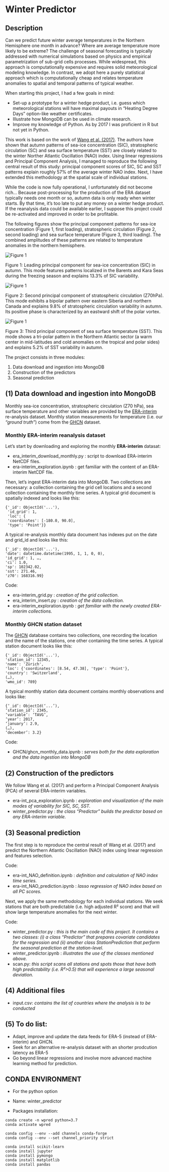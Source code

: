 # Winter Predictor
## Description
Can we predict future winter average temperatures in the Northern Hemisphere one month in advance? Where are average temperature more likely to be extreme? The challenge of seasonal forecasting is typically addressed with numerical simulations based on physics and empirical parametrization of sub-grid cells processes. While widespread, this approach is computationally expensive and requires solid meteorological modeling knowledge. In contrast, we adopt here a purely statistical approach which is computationally cheap and relates temperature anomalies to spatial and temporal patterns of typical weather.

When starting this project, I had a few goals in mind:

* Set-up a prototype for a winter hedge product, i.e. guess which meteorological stations will have maximal payouts in “Heating Degree Days” option-like weather certificates.
* Illustrate how MongoDB can be used in climate research.
* Improve my knowledge of Python. As by 2017 I was proficient in R but not yet in Python.

This work is based on the work of [Wang et al. (2017)](https://www.nature.com/articles/s41598-017-00353-y). The authors have shown that autumn patterns of sea-ice concentration (SIC), stratospheric circulation (SC) and sea surface temperature (SST) are closely related to the winter Norther Atlantic Oscillation (NAO) index. Using linear regressions and Principal Component Analysis, I managed to reproduce the following central result of this study: principal component scores of SIC, SC and SST patterns explain roughly 57% of the average winter NAO index. Next, I have extended this methodology at the spatial scale of individual stations.

While the code is now fully operational, I unfortunately did not become rich... Because post-processing for the production of the ERA dataset typically needs one month or so, autumn data is only ready when winter starts. By that time, it’s too late to put any money on a winter hedge product. If the reanalysis data could be available earlier, I suppose this project could be re-activated and improved in order to be profitable.

The following figures show the principal component patterns for sea-ice concentration (Figure 1, first loading), stratospheric circulation (Figure 2, second loading) and sea surface temperature (Figure 3, third loading). The combined amplitudes of these patterns are related to temperature anomalies in the northern hemisphere.

![Figure 1](sic_pc01.jpg)

Figure 1: Leading principal component for sea-ice concentration (SIC) in autumn. This mode features patterns localized in the Barents and Kara Seas during the freezing season and explains 13.3% of SIC variability. 

![Figure 1](z70hPa.jpg)

Figure 2: Second principal component of stratospheric circulation (Z70hPa). This mode exhibits a bipolar pattern over eastern Siberia and northern Canada and explains 9.8% of stratospheric circulation variability in autumn. Its positive phase is characterized by an eastward shift of the polar vortex. 

![Figure 1](sst_pc03.jpg)


Figure 3: Third principal component of sea surface temperature (SST). This mode shows a tri-polar pattern in the Northern Atlantic sector (a warm center in mid-latitudes and cold anomalies on the tropical and polar sides) and explains 5.2% of SST variability in autumn.


The project consists in three modules:

1. Data download and ingestion into MongoDB
2. Construction of the predictors
3. Seasonal prediction

## (1) Data download and ingestion into MongoDB
Monthly sea-ice concentration, stratospheric circulation (Z70 hPa), sea surface temperature and other variables are provided by the [ERA-interim](https://www.ecmwf.int/en/forecasts/datasets/reanalysis-datasets/era-interim) re-analysis dataset. Monthly station measurements for temperature (i.e. our _“ground truth”_) come from the [GHCN](https://www.ncdc.noaa.gov/ghcn-daily-description) dataset.

### Monthly ERA-interim reanalysis dataset

Let’s start by downloading and exploring the monthly **ERA-interim** datasat:

* era_interim_download_monthly.py : script to download ERA-interim NetCDF files.
* era-interim_exploration.ipynb : get familiar with the content of an ERA-interim NetCDF file.

Then, let’s ingest ERA-interim data into MongoDB. Two collections are necessary: a collection containing the grid cell locations and a second collection containing the monthly time series. A typical grid document is spatially indexed and looks like this:

```
{'_id': ObjectId('...'), 
 'id_grid': 1, 
 'loc': {
 'coordinates': [-180.0, 90.0], 
 'type': 'Point'}}
```
 
A typical re-analysis monthly data document has indexes put on the date and grid_id and looks like this:

```
{'_id': ObjectId('...'),  
'date': datetime.datetime(1995, 1, 1, 0, 0),  
'id_grid': 1, …, 
'ci': 1.0, 
'sp': 102342.02, 
'sst': 271.46, 
'z70': 168316.99}
```

Code:

* era-interim_grid.py : _creation of the grid collection._
* era_interim_insert.py : _creation of the data collection._
* era-interim_exploration.ipynb : _get familiar with the newly created ERA-interim collections._

### Monthly GHCN station dataset

The [GHCN](https://www.ncdc.noaa.gov/data-access/land-based-station-data/land-based-datasets/global-historical-climatology-network-ghcn) database contains two collections, one recording the location and the name of the stations, one other containing the time series. A typical station document looks like this:

```
{'_id': ObjectId('...'), 
'station_id': 12345, 
'name': 'Zürich', 
'loc': {'coordinates': [8.54, 47.38], 'type': 'Point'}, 
'country': 'Switzerland', 
(…), 
'wmo_id': 789}
```

A typical monthly station data document contains monthly observations and looks like:

```
{‘_id’: ObjectId(‘...’), 
‘station_id’: 2345, 
‘variable’: ‘TAVG’, 
‘year’: 2017, 
‘january’: 2.9, 
(…), 
‘december’: 3.2}
```

Code: 

* GHCN/ghcn_monthly_data.ipynb : _serves both for the data exploration and the data ingestion into MongoDB_

## (2) Construction of the predictors
We follow Wang et al. (2017) and perform a Principal Component Analysis (PCA) of several ERA-interim variables.

* era-int_pca_exploration.ipynb : _exploration and visualization of the main modes of variability for SIC, SC, SST._
* winter_predictor.py : _the class “Predictor” builds the predictor based on any ERA-interim variable._


## (3) Seasonal prediction
The first step is to reproduce the central result of Wang et al. (2017) and predict the Northern Atlantic Oscillation (NAO) index using linear regression and features selection.

Code:

* era-int_NAO_definition.ipynb : _definition and calculation of NAO index time series._
* era-int_NAO_prediction.ipynb : _lasso regression of NAO index based on all PC scores._

Next, we apply the same methodology for each individual stations. We seek stations that are both predictable (i.e. high adjusted R² score) and that will show large temperature anomalies for the next winter. 

Code:

* winter_predictor.py : _this is the main code of this project. It contains a two classes: (i) a class “Predictor” that prepares covariate candidates for the regression and (ii) another class StationPrediction that perform the seasonal prediction at the station-level._
* winter_predictor.ipynb : _illustrates the use of the classes mentioned above._
* scan.py: _this script scans all stations and spots those that have both high predictability (i.e. R²>0.5) that will experience a large seasonal deviation._

## (4) Additional files
* input.csv: _contains the list of countries where the analysis is to be conducted_

## (5) To do list:
* Adapt, improve and update the data feeds for ERA-5 (instead of ERA-interim) and GHCN.
* Seek for an alternative re-analysis dataset with an shorter prodcution latency as ERA-5
* Go beyond linear regressions and involve more advanced machine learning method for prediction.


## CONDA ENVIRONMENT

* For the python option
* Name: winter_predictor

* Packages installation:

```code
conda create -n wpred python=3.7
conda activate wpred

conda config --env --add channels conda-forge
conda config --env --set channel_priority strict

conda install scikit-learn
conda install jupyter
conda install pymongo
conda install matplotlib
conda install pandas

```